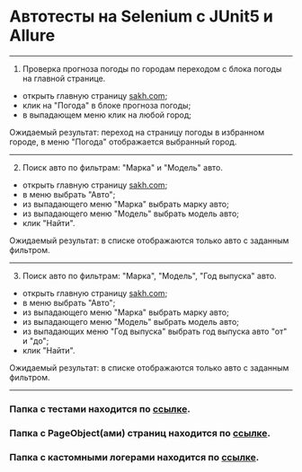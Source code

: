 # Автотесты на Selenium с JUnit5 и Allure
***
1. Проверка прогноза погоды по городам переходом с блока погоды на главной странице.
- открыть главную страницу [sakh.com](https://sakh.com/);
- клик на "Погода" в блоке прогноза погоды;
- в выпадающем меню клик на любой город;

Ожидаемый результат: переход на страницу погоды в избранном городе, в меню "Погода" отображается выбранный город.

***
2. Поиск авто по фильтрам: "Марка" и "Модель" авто.
- открыть главную страницу [sakh.com](https://sakh.com/);
- в меню выбрать "Авто";
- из выпадающего меню "Марка" выбрать марку авто;
- из выпадающего меню "Модель" выбрать модель авто;
- клик "Найти".

Ожидаемый результат: в списке отображаются только авто с заданным фильтром.

***
3. Поиск авто по фильтрам: "Марка", "Модель", "Год выпуска" авто.
- открыть главную страницу [sakh.com](https://sakh.com/);
- в меню выбрать "Авто";
- из выпадающего меню "Марка" выбрать марку авто;
- из выпадающего меню "Модель" выбрать модель авто;
- из выпадающих меню "Год выпуска" выбрать год выпуска авто "от" и "до";
- клик "Найти".

Ожидаемый результат: в списке отображаются только авто с заданным фильтром.

***
### Папка с тестами находится по [ссылке](src/test/java/kipolad/UItests).

### Папка с PageObject(ами) страниц находится по [ссылке](src/main/java/ru/kipolad/pages).

### Папка с кастомными логерами находится по [ссылке](src/main/java/ru/kipolad/loggers).
